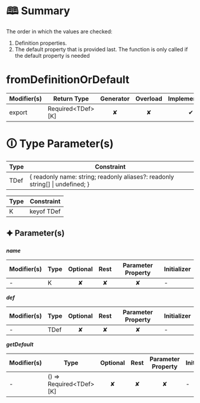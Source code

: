# &#128366; Summary

The order in which the values are checked:
1. Definition properties.
2. The default property that is provided last. The function is only called if the default property is needed

# fromDefinitionOrDefault

| Modifier(s)                            | Return Type                    | Generator                        | Overload                         | Implementation                        |
|----------------------------------------|--------------------------------|:--------------------------------:|:--------------------------------:|:-------------------------------------:|
| export | Required&lt;TDef&gt;[K] | ✘ | ✘  | ✔ |

# &#128712; Type Parameter(s)

| Type | Constraint                                                                        |
| ---- | --------------------------------------------------------------------------------- |
| TDef | { readonly name: string; readonly aliases?: readonly string[] &#124; undefined; } |

| Type | Constraint |
| ---- | ---------- |
| K    | keyof TDef |

## &#128966; Parameter(s)

_**name**_

| Modifier(s)                              | Type                        | Optional                           | Rest                          | Parameter Property                          | Initializer                       |
|------------------------------------------|-----------------------------|:----------------------------------:|:-----------------------------:|:-------------------------------------------:|-----------------------------------|
| - | K | ✘  | ✘ | ✘ | - |

_**def**_

| Modifier(s)                              | Type                        | Optional                           | Rest                          | Parameter Property                          | Initializer                       |
|------------------------------------------|-----------------------------|:----------------------------------:|:-----------------------------:|:-------------------------------------------:|-----------------------------------|
| - | TDef | ✘  | ✘ | ✘ | - |

_**getDefault**_

| Modifier(s)                              | Type                        | Optional                           | Rest                          | Parameter Property                          | Initializer                       |
|------------------------------------------|-----------------------------|:----------------------------------:|:-----------------------------:|:-------------------------------------------:|-----------------------------------|
| - | () =&gt; Required&lt;TDef&gt;[K] | ✘  | ✘ | ✘ | - |